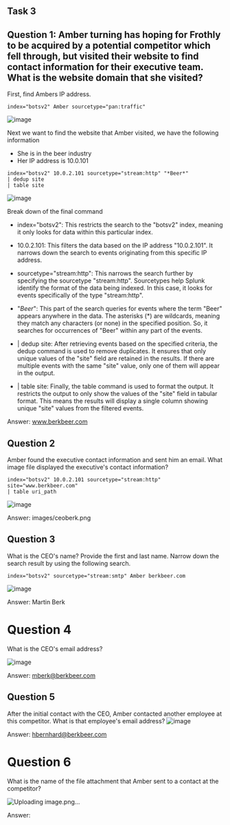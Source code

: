 ## Task 3

## Question 1: Amber turning has hoping for Frothly to be acquired by a potential competitor which fell through, but visited their website to find contact information for their executive team. What is the website domain that she visited? 

First, find Ambers IP address.
```
index="botsv2" Amber sourcetype="pan:traffic"
```
![image](https://github.com/Shawn-Nichol/TryHackMe/assets/30714313/7ebd75b3-7200-487b-ad0e-dbacc99fe998)

Next we want to find the website that Amber visited, we have the following information
- She is in the beer industry
- Her IP address is 10.0.101
```
index="botsv2" 10.0.2.101 sourcetype="stream:http" "*Beer*" 
| dedup site
| table site
```
![image](https://github.com/Shawn-Nichol/TryHackMe/assets/30714313/0dbc44fe-81b7-4826-ba01-e496ba017652)

Break down of the final command
- index="botsv2": This restricts the search to the "botsv2" index, meaning it only looks for data within this particular index.

- 10.0.2.101: This filters the data based on the IP address "10.0.2.101". It narrows down the search to events originating from this specific IP address.

- sourcetype="stream:http": This narrows the search further by specifying the sourcetype "stream:http". Sourcetypes help Splunk identify the format of the data being indexed. In this case, it looks for events specifically of the type "stream:http".

- "*Beer*": This part of the search queries for events where the term "Beer" appears anywhere in the data. The asterisks (*) are wildcards, meaning they match any characters (or none) in the specified position. So, it searches for occurrences of "Beer" within any part of the events.

- | dedup site: After retrieving events based on the specified criteria, the dedup command is used to remove duplicates. It ensures that only unique values of the "site" field are retained in the results. If there are multiple events with the same "site" value, only one of them will appear in the output.

- | table site: Finally, the table command is used to format the output. It restricts the output to only show the values of the "site" field in tabular format. This means the results will display a single column showing unique "site" values from the filtered events.

Answer: www.berkbeer.com

## Question 2
Amber found the executive contact information and sent him an email.  What image file displayed the executive's contact information? 
```
index="botsv2" 10.0.2.101 sourcetype="stream:http" site="www.berkbeer.com"
| table uri_path
```
![image](https://github.com/Shawn-Nichol/TryHackMe/assets/30714313/c91daf35-d089-4bb3-82b7-3c59632513f8)

Answer: images/ceoberk.png

## Question 3
What is the CEO's name? Provide the first and last name.
Narrow down the search result by using the following search.
```
index="botsv2" sourcetype="stream:smtp" Amber berkbeer.com
```
![image](https://github.com/Shawn-Nichol/TryHackMe/assets/30714313/3b5d92d1-998c-4c5a-8007-0d6713e365de)

Answer: Martin Berk

# Question 4
What is the CEO's email address?

![image](https://github.com/Shawn-Nichol/TryHackMe/assets/30714313/0574586b-955f-4972-a44f-d978bbbfa288)

Answer: mberk@berkbeer.com

## Question 5
After the initial contact with the CEO, Amber contacted another employee at this competitor. What is that employee's email address?
![image](https://github.com/Shawn-Nichol/TryHackMe/assets/30714313/e6b1ba0e-cecb-46f2-a804-2558d20bc6c5)


Answer: hbernhard@berkbeer.com 

# Question 6
What is the name of the file attachment that Amber sent to a contact at the competitor?

![Uploading image.png…]()

Answer: 

